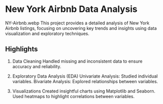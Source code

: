 # New York Airbnb Data Analysis
NY-Airbnb.webp
This project provides a detailed analysis of New York Airbnb listings, focusing on uncovering key trends and insights using data visualization and exploratory techniques.

## Highlights

1. Data Cleaning
Handled missing and inconsistent data to ensure accuracy and reliability.

3. Exploratory Data Analysis (EDA)
Univariate Analysis: Studied individual variables.
Bivariate Analysis: Explored relationships between variables.

5. Visualizations
Created insightful charts using Matplotlib and Seaborn.
Used heatmaps to highlight correlations between variables.
